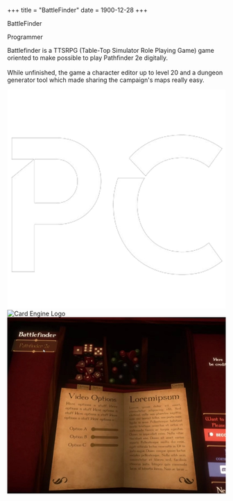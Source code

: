 +++
title = "BattleFinder"
date = 1900-12-28
+++

<html lang="en">
    <div id="card">
        <div id="card-text">
            <p id="card-title">BattleFinder</p>
            <p id="card-subtitle">Programmer</p>
            <p id="card-description">Battlefinder is a TTSRPG (Table-Top Simulator Role Playing Game) game oriented to make possible to play Pathfinder 2e digitally.<br><br>While unfinished, the game a character editor up to level 20 and a dungeon generator tool which made sharing the campaign's maps really easy.</p>
            <div id="card-logo-container">
                <img src="../images/pc_logo.png" alt="Card Engine Logo" id="card-logo">
                <img src="../images/unity_logo.png" alt="Card Engine Logo" id="card-logo">
            </div>
        </div>
        <div id="card-visual">
            <img src="..\images\battlefinder\battlefinder_1.png" alt="Card Image" id="card-image-right">
        </div>
    </div>
</html>
